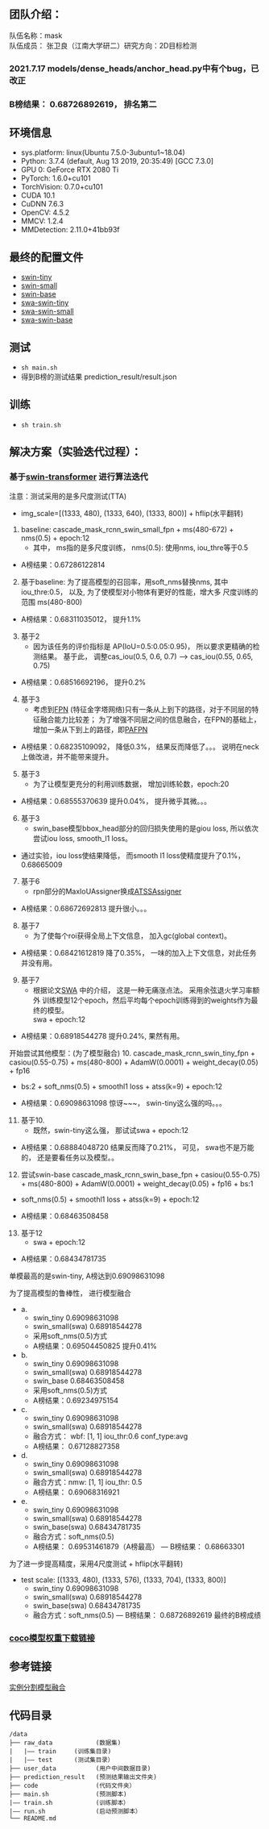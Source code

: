 ## 团队介绍：
队伍名称：mask \
队伍成员： 张卫良（江南大学研二）研究方向：2D目标检测

### 2021.7.17 models/dense_heads/anchor_head.py中有个bug，已改正

### B榜结果： 0.68726892619， 排名第二

## 环境信息
- sys.platform: linux(Ubuntu 7.5.0-3ubuntu1~18.04) 
- Python: 3.7.4 (default, Aug 13 2019, 20:35:49) [GCC 7.3.0] 
- GPU 0: GeForce RTX 2080 Ti 
- PyTorch: 1.6.0+cu101 
- TorchVision: 0.7.0+cu101 
- CUDA  10.1 
- CuDNN 7.6.3 
- OpenCV: 4.5.2 
- MMCV: 1.2.4 
- MMDetection: 2.11.0+41bb93f

## 最终的配置文件
- [swin-tiny](code/mouth_configs/cascade_mask_rcnn_swin_tiny.py)
- [swin-small](code/mouth_configs/cascade_mask_rcnn_swin_small.py)
- [swin-base](code/mouth_configs/cascade_mask_rcnn_swin_base.py)
- [swa-swin-tiny](code/swa_configs/swa_cascade_mask_rcnn_swin_tiny_fpn.py)
- [swa-swin-small](code/swa_configs/swa_cascade_mask_rcnn_swin_small_fpn.py)
- [swa-swin-base](code/swa_configs/swa_cascade_mask_rcnn_swin_base_fpn.py)

## 测试
- `sh main.sh `
- 得到B榜的测试结果 prediction_result/result.json

## 训练
- `sh train.sh`

## 解决方案（实验迭代过程）：
### 基于[swin-transformer](https://github.com/SwinTransformer/Swin-Transformer-Object-Detection) 进行算法迭代
注意：测试采用的是多尺度测试(TTA)
- img_scale=[(1333, 480), (1333, 640), (1333, 800)] + hflip(水平翻转)


1. baseline: cascade_mask_rcnn_swin_small_fpn + ms(480-672) + nms(0.5) + epoch:12
    - 其中， ms指的是多尺度训练， nms(0.5): 使用nms, iou_thre等于0.5
- A榜结果：0.67286122814 

2. 基于baseline: 为了提高模型的召回率，用soft_nms替换nms, 其中iou_thre:0.5， 以及, 为了使模型对小物体有更好的性能，增大多
尺度训练的范围 ms(480-800)
- A榜结果：0.68311035012， 提升1.1%

3. 基于2
    - 因为该任务的评价指标是 AP(IoU=0.5:0.05:0.95)， 所以要求更精确的检测结果。 
基于此， 调整cas_iou(0.5, 0.6, 0.7) --> cas_iou(0.55, 0.65, 0.75)
- A榜结果：0.68516692196， 提升0.2%

4. 基于3
    - 考虑到[FPN](https://arxiv.org/abs/1612.03144) (特征金字塔网络)只有一条从上到下的路径，对于不同层的特征融合能力比较差；
      为了增强不同层之间的信息融合，在FPN的基础上，增加一条从下到上的路径，即[PAFPN](https://arxiv.org/abs/1803.01534)
- A榜结果：0.68235109092，  降低0.3%， 结果反而降低了。。。 说明在neck上做改进，并不能带来提升。

5. 基于3
    - 为了让模型更充分的利用训练数据， 增加训练轮数，epoch:20
- A榜结果：0.68555370639  提升0.04%， 提升微乎其微。。。

6. 基于3
    - swin_base模型bbox_head部分的回归损失使用的是giou loss,  所以依次尝试iou loss, smooth_l1 loss。
- 通过实验，iou loss使结果降低， 而smooth l1 loss使精度提升了0.1%， 0.68665009    

7. 基于6
    - rpn部分的MaxIoUAssigner换成[ATSSAssigner](https://arxiv.org/abs/1912.02424)
- A榜结果：0.68672692813  提升很小。。。

8. 基于7
    - 为了使每个roi获得全局上下文信息， 加入gc(global context)。
- A榜结果：0.68421612819  降了0.35%， 一味的加入上下文信息，对此任务并没有用。

9. 基于7
    - 根据论文[SWA](https://arxiv.org/abs/2012.12645) 中的介绍， 这是一种无痛涨点法。 采用余弦退火学习率额外
      训练模型12个epoch，然后平均每个epoch训练得到的weights作为最终的模型。  
      swa + epoch:12
- A榜结果：0.68918544278  提升0.24%, 果然有用。

开始尝试其他模型：(为了模型融合)
10. cascade_mask_rcnn_swin_tiny_fpn + casiou(0.55-0.75) + ms(480-800) + AdamW(0.0001) + weight_decay(0.05) + fp16 
+ bs:2 + soft_nms(0.5) + smoothl1 loss + atss(k=9) + epoch:12
- A榜结果：0.69098631098  惊讶~~~， swin-tiny这么强的吗。。。

11. 基于10.
    - 既然，swin-tiny这么强， 那试试swa + epoch:12
- A榜结果：0.68884048720  结果反而降了0.21%， 可见， swa也不是万能的， 还是要看任务以及模型。。

12. 尝试swin-base
cascade_mask_rcnn_swin_base_fpn + casiou(0.55-0.75) + ms(480-800) + AdamW(0.0001) + weight_decay(0.05) + fp16 + bs:1 
+ soft_nms(0.5) + smoothl1 loss + atss(k=9) + epoch:12
- A榜结果：0.68463508458

13. 基于12
    - swa + epoch:12
- A榜结果：0.68434781735
  
单模最高的是swin-tiny, A榜达到0.69098631098

为了提高模型的鲁棒性， 进行模型融合
- a. 
    - swin_tiny 0.69098631098
    - swin_small(swa)  0.68918544278
    - 采用soft_nms(0.5)方式
    - A榜结果：0.69504450825   提升0.41%
- b.
    - swin_tiny 0.69098631098
    - swin_small(swa)  0.68918544278
    - swin_base  0.68463508458
    - 采用soft_nms(0.5)方式
    - A榜结果：0.69234975154 
- c.
    - swin_tiny 0.69098631098   
    - swin_small(swa)  0.68918544278
    - 融合方式： wbf: [1, 1]   iou_thr:0.6   conf_type:avg
    - A榜结果： 0.67128827358
- d.
    - swin_tiny 0.69098631098   
    - swin_small(swa)  0.68918544278
    - 融合方式：nmw: [1, 1]   iou_thr: 0.5
    - A榜结果： 0.69068316921
- e.
    - swin_tiny        0.69098631098 
    - swin_small(swa)  0.68918544278
    - swin_base(swa)   0.68434781735
    - 融合方式：soft_nms(0.5)
    - A榜结果： 0.69531461879（A榜最高）
    — B榜结果： 0.68663301
      
为了进一步提高精度，采用4尺度测试 + hflip(水平翻转)
- test scale: [(1333, 480), (1333, 576), (1333, 704), (1333, 800)]   
    - swin_tiny        0.69098631098 
    - swin_small(swa)  0.68918544278
    - swin_base(swa)   0.68434781735
    - 融合方式：soft_nms(0.5)
    — B榜结果： 0.68726892619  最终的B榜成绩
    
### [coco模型权重下载链接](code/download_weight.sh)

## 参考链接
[实例分割模型融合](https://github.com/boliu61/open-images-2019-instance-segmentation/blob/master/mmdetection/tools/ensemble_test.py)

## 代码目录
```
/data 
├── raw_data            (数据集)
|   |—— train     (训练集目录)    
|   |—— test      (测试集目录）   
├── user_data           (用户中间数据目录)
├── prediction_result   (预测结果输出文件夹)
├── code                (代码文件夹）
├── main.sh             (预测脚本)
|—— train.sh            (训练脚本）
|—— run.sh              (启动预测脚本）
└── README.md
